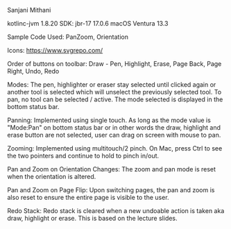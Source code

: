 Sanjani Mithani

kotlinc-jvm 1.8.20
SDK: jbr-17 17.0.6
macOS Ventura 13.3

Sample Code Used: 
PanZoom, Orientation 

Icons: https://www.svgrepo.com/

Order of buttons on toolbar:
Draw - Pen, Highlight, Erase, Page Back, Page Right, Undo, Redo 

Modes:
The pen, highlighter or eraser stay selected until clicked again or another tool is selected which will unselect the
previously selected tool. To pan, no tool can be selected / active. The mode selected is displayed in the bottom status bar.

Panning: 
Implemented using single touch. As long as the mode value is "Mode:Pan" on bottom status bar or in other words the draw, 
highlight and erase button are not selected, user can drag on screen with mouse to pan. 

Zooming:
Implemented using multitouch/2 pinch. On Mac, press Ctrl to see the two pointers and continue to hold to pinch in/out. 

Pan and Zoom on Orientation Changes: 
The zoom and pan mode is reset when the orientation is altered. 

Pan and Zoom on Page Flip: 
Upon switching pages, the pan and zoom is also reset to ensure the entire page is visible to the user. 

Redo Stack: 
Redo stack is cleared when a new undoable action is taken aka draw, highlight or erase. This is based on the lecture 
slides. 
